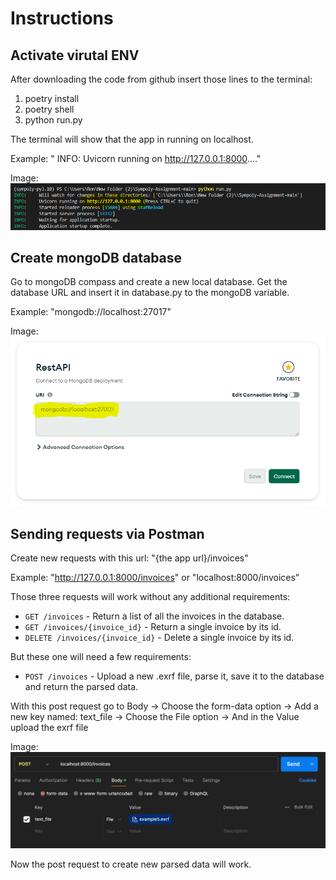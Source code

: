 # Instructions

## Activate virutal ENV

After downloading the code from github insert those lines to the terminal:

1. poetry install
2. poetry shell
3. python run.py

The terminal will show that the app in running on localhost.

Example: " INFO: Uvicorn running on http://127.0.0.1:8000...."

Image: ![app_url](./instructions-images/‏‏appURL.PNG)

## Create mongoDB database

Go to mongoDB compass and create a new local database.
Get the database URL and insert it in database.py to the mongoDB variable.

Example: "mongodb://localhost:27017"

Image: ![mongo_url](instructions-images/‏‏mongoURL.PNG)

## Sending requests via Postman

Create new requests with this url: "{the app url}/invoices"

Example: "http://127.0.0.1:8000/invoices" or "localhost:8000/invoices"

Those three requests will work without any additional requirements:

- `GET /invoices` - Return a list of all the invoices in the database.
- `GET /invoices/{invoice_id}` - Return a single invoice by its id.
- `DELETE /invoices/{invoice_id}` - Delete a single invoice by its id.

But these one will need a few requirements:

- `POST /invoices` - Upload a new .exrf file, parse it, save it to the database and return the parsed data.

With this post request go to Body ->
Choose the form-data option ->
Add a new key named: text_file ->
Choose the File option ->
And in the Value upload the exrf file

Image: ![post_request](instructions-images/‏‏postman-post-request.PNG)

Now the post request to create new parsed data will work.

